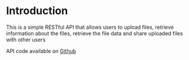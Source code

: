 # Introduction

This is a simple RESTful API that allows users to upload files, retrieve
information about the files, retrieve the file data and share uploaded files
with other users

API code available on
[Github](https://github.com/ngugimuchangi/alx-files_manager)
